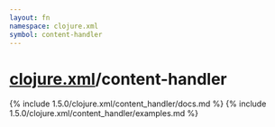```yaml
---
layout: fn
namespace: clojure.xml
symbol: content-handler
---
```


# [clojure.xml](../)/content-handler

{% include 1.5.0/clojure.xml/content_handler/docs.md %}
{% include 1.5.0/clojure.xml/content_handler/examples.md %}

